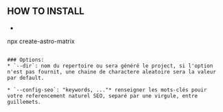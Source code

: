 ## HOW TO INSTALL
 * ```bash
 npx create-astro-matrix
 ```

### Options:
 * `--dir`: nom du repertoire ou sera généré le project, si l'option n'est pas fournit, une chaine de charactere aleatoire sera la valeur par default.

 * `--config-seo`: "keywords, ..."* renseigner les mots-clés pouir votre referencement naturel SEO, separé par une virgule, entre guillemets.



